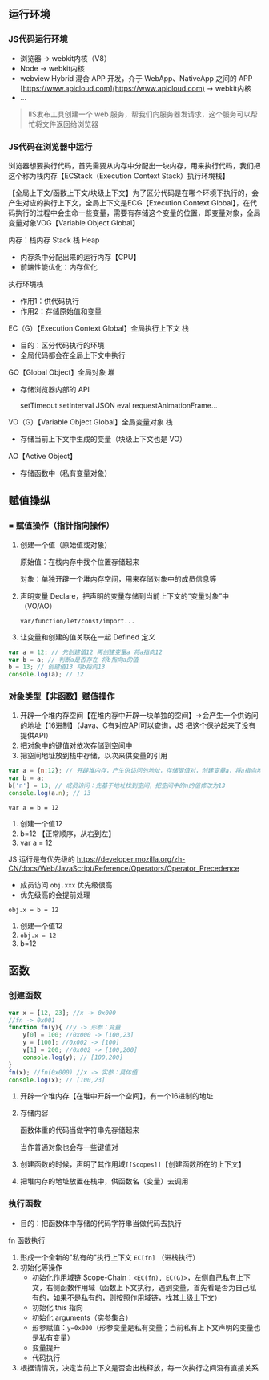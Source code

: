 ## 运行环境

### JS代码运行环境

- 浏览器 -> webkit内核（V8）
- Node -> webkit内核
- webview Hybrid 混合 APP 开发，介于 WebApp、NativeApp 之间的 APP [https://www.apicloud.com](https://www.apicloud.com) -> webkit内核
- ...

> IIS发布工具创建一个 web 服务，帮我们向服务器发请求，这个服务可以帮忙将文件返回给浏览器

### JS代码在浏览器中运行

浏览器想要执行代码，首先需要从内存中分配出一块内存，用来执行代码，我们把这个称为栈内存【ECStack（Execution Context Stack）执行环境栈】

【全局上下文/函数上下文/块级上下文】为了区分代码是在哪个环境下执行的，会产生对应的执行上下文，全局上下文是ECG【Execution Context Global】，在代码执行的过程中会生命一些变量，需要有存储这个变量的位置，即变量对象，全局变量对象VOG【Variable Object Global】

内存：栈内存 Stack 栈 Heap

- 内存条中分配出来的运行内存【CPU】
- 前端性能优化：内存优化

执行环境栈
- 作用1：供代码执行
- 作用2：存储原始值和变量

EC（G）【Execution Context Global】全局执行上下文 栈

- 目的：区分代码执行的环境
- 全局代码都会在全局上下文中执行

GO【Global Object】全局对象 堆

- 存储浏览器内部的 API

  setTimeout setInterval JSON eval requestAnimationFrame...

VO（G）【Variable Object Global】全局变量对象 栈

- 存储当前上下文中生成的变量（块级上下文也是 VO）

AO【Active Object】

- 存储函数中（私有变量对象）

## 赋值操纵

### = 赋值操作（指针指向操作）

1. 创建一个值（原始值或对象）

   原始值：在栈内存中找个位置存储起来

   对象：单独开辟一个堆内存空间，用来存储对象中的成员信息等

2. 声明变量 Declare，把声明的变量存储到当前上下文的“变量对象”中（VO/AO）

   `var/function/let/const/import...`

3. 让变量和创建的值关联在一起 Defined 定义

```js
var a = 12; // 先创建值12 再创建变量a 将a指向12
var b = a; // 判断a是否存在 将b指向a的值
b = 13; // 创建值13 将b指向13
console.log(a); // 12
```

### 对象类型【非函数】赋值操作
1. 开辟一个堆内存空间【在堆内存中开辟一块单独的空间】->会产生一个供访问的地址【16进制】（Java、C有对应API可以查询，JS 把这个保护起来了没有提供API）
2. 把对象中的键值对依次存储到空间中
3. 把空间地址放到栈中存储，以次来供变量的引用

```js
var a = {n:12}; // 开辟堆内存，产生供访问的地址，存储键值对，创建变量a，将a指向地址
var b = a;
b['n'] = 13; // 成员访问：先基于地址找到空间，把空间中的n的值修改为13
console.log(a.n); // 13
```

`var a = b = 12`

1. 创建一个值12
2. b=12 【正常顺序，从右到左】
3. var a = 12

JS 运行是有优先级的
https://developer.mozilla.org/zh-CN/docs/Web/JavaScript/Reference/Operators/Operator_Precedence

- 成员访问 `obj.xxx` 优先级很高
- 优先级高的会提前处理

`obj.x = b = 12`
1. 创建一个值12
2. `obj.x = 12`
3. b=12

## 函数

### 创建函数

```js
var x = [12, 23]; //x -> 0x000
//fn -> 0x001
function fn(y){ //y -> 形参：变量
    y[0] = 100; //0x000 -> [100,23]
    y = [100]; //0x002 -> [100]
    y[1] = 200; //0x002 -> [100,200]
    console.log(y); // [100,200]
}
fn(x); //fn(0x000) //x -> 实参：具体值
console.log(x); // [100,23]
```

1. 开辟一个堆内存【在堆中开辟一个空间】，有一个16进制的地址

2. 存储内容

   函数体重的代码当做字符串先存储起来

   当作普通对象也会存一些键值对

3. 创建函数的时候，声明了其作用域`[[Scopes]]`【创建函数所在的上下文】

4. 把堆内存的地址放置在栈中，供函数名（变量）去调用

### 执行函数

- 目的：把函数体中存储的代码字符串当做代码去执行

fn 函数执行

1. 形成一个全新的"私有的"执行上下文 `EC[fn]` （进栈执行）
2. 初始化等操作
   - 初始化作用域链 Scope-Chain：`<EC(fn), EC(G)>`，左侧自己私有上下文，右侧函数作用域（函数上下文执行，遇到变量，首先看是否为自己私有的，如果不是私有的，则按照作用域链，找其上级上下文）
   - 初始化 this 指向
   - 初始化 arguments（实参集合）
   - 形参赋值：`y=0x000`（形参变量是私有变量；当前私有上下文声明的变量也是私有变量）
   - 变量提升
   - 代码执行
3. 根据请情况，决定当前上下文是否会出栈释放，每一次执行之间没有直接关系